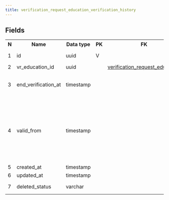 ```yaml
---
title: verification_request_education_verification_history 
---
```


## Fields

<table style="width: 100%">
    <colgroup>
       <col span="1" style="width: 3%;"/>
       <col span="1" style="width: 12%;"/>
       <col span="1" style="width: 10%;"/>
       <col span="1" style="width: 3%;"/>
       <col span="1" style="width: 12%;"/>
       <col span="1" style="width: 60%;"/>
    </colgroup>
  <tr>
    <th>N</th>
    <th>Name</th>
    <th>Data type</th>
    <th>PK</th>
    <th>FK</th>
    <th>Description</th>
  </tr>
<tr><td>1</td><td>id</td><td>uuid</td><td>V</td><td></td><td>surrogate key</td></tr>
<tr><td>2</td><td>vr_education_id</td><td>uuid</td><td></td><td><a href="verification_request_education.md">verification_request_education</a></td><td></td></tr>
<tr><td>3</td><td>end_verification_at</td><td>timestamp</td><td></td><td></td><td>Date and time when verification finished</td></tr>
<tr><td>4</td><td>valid_from</td><td>timestamp</td><td></td><td></td><td>Business date and time starting from which the data that this record contains is valid</td></tr>
<tr><td>5</td><td>created_at</td><td>timestamp</td><td></td><td></td><td></td></tr>
<tr><td>6</td><td>updated_at</td><td>timestamp</td><td></td><td></td><td></td></tr>
<tr><td>7</td><td>deleted_status</td><td>varchar</td><td></td><td></td><td>ACTIVE, DELETED</td></tr>

</table>